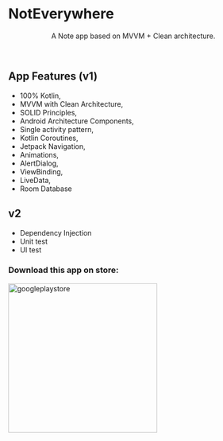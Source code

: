 # NotEverywhere
<p align="center">    
A Note app based on MVVM + Clean architecture.<br>  
</p>  
</br>  

## App Features (v1)
* 100% Kotlin,
* MVVM with Clean Architecture,
* SOLID Principles,
* Android Architecture Components,
* Single activity pattern,
* Kotlin Coroutines,
* Jetpack Navigation,
* Animations,
* AlertDialog,
* ViewBinding,
* LiveData,
* Room Database

## v2
* Dependency Injection
* Unit test
* UI test

<h3 align="left">Download this app on store:</h3>
<p align="left"> <a href="https://play.google.com/store/apps/details?id=com.mert.noteverywhere" target="_blank" rel="noreferrer"> <img src="https://upload.wikimedia.org/wikipedia/commons/7/78/Google_Play_Store_badge_EN.svg" alt="googleplaystore" width="300" height="300"/> </a> </p>
